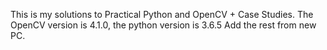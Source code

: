 This is my solutions to Practical Python and OpenCV + Case Studies.
The OpenCV version is 4.1.0, the python version is 3.6.5
Add the rest from new PC.
